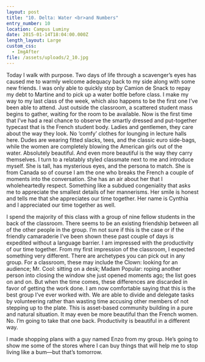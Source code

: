 ```yaml
---
layout: post
title: "10. Delta: Water <br>and Numbers"
entry_number: 10
location: Campus Luminy
date: 2015-01-14T18:04:00.000Z
length_layout: Large
custom_css:
  - ImgAfter
file: /assets/uploads/2_10.jpg
---
```

Today I walk with purpose. Two days of life through a scavenger’s eyes has caused me to warmly welcome adequacy back to my side along with some new friends. I was only able to quickly stop by Camion de Snack to repay my debt to Martine and to pick up a water bottle before class. I make my way to my last class of the week, which also happens to be the first one I’ve been able to attend. Just outside the classroom, a scattered student mass begins to gather, waiting for the room to be available. Now is the first time that I’ve had a real chance to observe the smartly dressed and put-together typecast that is the French student body. Ladies and gentlemen, they care about the way they look. No ‘comfy’ clothes for lounging in lecture halls here. Dudes are wearing fitted slacks, tees, and the classic euro side-bags, while the women are completely blowing the American girls out of the water. Absolutely beautiful. And even more beautiful is the way they carry themselves. I turn to a relatably styled classmate next to me and introduce myself. She is tall, has mysterious eyes, and the persona to match. She is from Canada so of course I am the one who breaks the French a couple of moments into the conversation. She has an air about her that I wholeheartedly respect. Something like a subdued congeniality that asks me to appreciate the smallest details of her mannerisms. Her smile is honest and tells me that she appreciates our time together. Her name is Cynthia and I appreciated our time together as well.

I spend the majority of this class with a group of nine fellow students in the back of the classroom. There seems to be an existing friendship between all of the other people in the group. I’m not sure if this is the case or if the friendly camaraderie I’ve been shown these past couple of days is expedited without a language barrier. I am impressed with the productivity of our time together. From my first impression of the classroom, I expected something very different. There are archetypes you can pick out in any group. For a classroom, these may include the Clown: looking for an audience; Mr. Cool: sitting on a desk; Madam Popular: roping another person into closing the window she just opened moments ago; the list goes on and on. But when the time comes, these differences are discarded in favor of getting the work done. I am now comfortable saying that this is the best group I’ve ever worked with. We are able to divide and delegate tasks by volunteering rather than wasting time accusing other members of not stepping up to the plate. This is asset-based community building in a pure and natural situation. It may even be more beautiful than the French women. No. I’m going to take that one back. Productivity is beautiful in a different way.

I made shopping plans with a guy named Enzo from my group. He’s going to <a>show me some of the stores where I can buy things that will help me to stop living like a bum</a>—but that’s tomorrow.